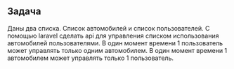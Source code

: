## Задача

Даны два списка. Список автомобилей и список пользователей.
C помощью laravel сделать api для управления списком использования автомобилей пользователями.
В один момент времени 1 пользователь может управлять только одним автомобилем. 
В один момент времени 1 автомобилем может управлять только 1 пользователь.
